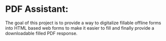 
# PDF Assistant:

The goal of this project is to provide a way to digitalize fillable offline forms into HTML based web forms to make it easier to fill and finally provide a downloadable filled PDF response.


